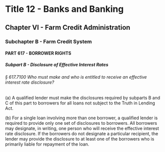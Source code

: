 
# Title 12 - Banks and Banking
## Chapter VI - Farm Credit Administration
### Subchapter B - Farm Credit System
#### PART 617 - BORROWER RIGHTS
##### Subpart B - Disclosure of Effective Interest Rates
###### § 617.7100 Who must make and who is entitled to receive an effective interest rate disclosure?

(a) A qualified lender must make the disclosures required by subparts B and C of this part to borrowers for all loans not subject to the Truth in Lending Act.

(b) For a single loan involving more than one borrower, a qualified lender is required to provide only one set of disclosures to borrowers. All borrowers may designate, in writing, one person who will receive the effective interest rate disclosure. If the borrowers do not designate a particular recipient, the lender may provide the disclosure to at least one of the borrowers who is primarily liable for repayment of the loan.
